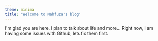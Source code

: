 ```yaml
---
theme: minima
title: "Welcome to Mahfuza's blog"
---
```


I'm glad you are here. I plan to talk about life and more...
Right now, I am having some issues with Github, lets fix them first.
